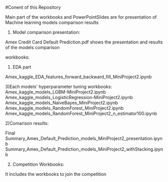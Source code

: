 #Conent of this Repository

Main part of the workbooks and PowerPointSlides are for presentation of Machine learning models comparison results

1. Model comparison presentation:

Amex Credit Card Default Prediction.pdf shows the presentation and results of the models comparison

workbooks: 
1) EDA part

Amex_kaggle_EDA_features_forward_backward_fill_MiniProject2.ipynb

3)Each models' hyperparameter tuning workbooks:
Amex_kaggle_models_LGBM-MiniProject2.ipynb
Amex_kaggle_models_LogisticRegression-MiniProject2.ipynb
Amex_kaggle_models_NaiveBayes_MiniProject2.ipynb
Amex_kaggle_models_RandomForest_MiniProject2.ipynb
Amex_kaggle_models_RandomForest_MiniProject2_n_estimator100.ipynb


2)Comarison results:

Final Summary_Amex_Default_Prediction_models_MiniProject2_presentation.ipynb
Summary_Amex_Default_Prediction_models_MiniProject2_withStacking.ipynb


2. Competition Workbooks:

It includes the workbooks to join the competition
